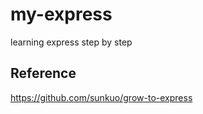 # my-express
learning express step by step

## Reference  
https://github.com/sunkuo/grow-to-express
